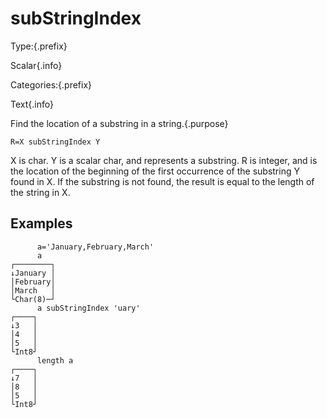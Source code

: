 # subStringIndex

Type:{.prefix}

Scalar{.info}

Categories:{.prefix}

Text{.info}

Find the location of a substring in a string.{.purpose}

~~~
R=X subStringIndex Y
~~~

X is char. Y is a scalar char, and represents a substring. R is integer, and is the location of the
beginning of the first occurrence of the substring Y found in X. If the substring is not found, the
result is equal to the length of the string in X.

## Examples

~~~
      a='January,February,March'
      a
┌────────┐
↓January │
│February│
│March   │
└Char(8)─┘
      a subStringIndex 'uary'
┌────┐
↓3   │
│4   │
│5   │
└Int8┘
      length a
┌────┐
↓7   │
│8   │
│5   │
└Int8┘
~~~


